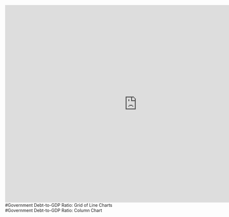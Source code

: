<iframe src="https://data.oecd.org/chart/6sw2" width="860" height="645" style="border: 0" mozallowfullscreen="true" webkitallowfullscreen="true" allowfullscreen="true"><a href="https://data.oecd.org/chart/6sw2" target="_blank">OECD Chart: General government debt, Total, % of GDP, Annual, 2018</a></iframe>
#Government Debt-to-GDP Ratio: Grid of Line Charts
<div class="flourish-embed flourish-chart" data-src="visualisation/7238145"><script src="https://public.flourish.studio/resources/embed.js"></script></div>
#Government Debt-to-GDP Ratio: Column Chart
<div class="flourish-embed flourish-chart" data-src="visualisation/7238145"><script src="https://public.flourish.studio/resources/embed.js"></script></div>

